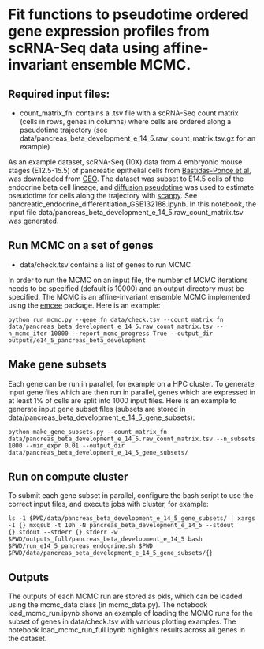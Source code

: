 # Fit functions to pseudotime ordered gene expression profiles from scRNA-Seq data using affine-invariant ensemble MCMC.

## Required input files:
   - count_matrix_fn: contains a .tsv file with a scRNA-Seq count matrix (cells in rows, genes in columns) where cells are ordered along a pseudotime trajectory (see data/pancreas_beta_development_e_14_5.raw_count_matrix.tsv.gz for an example)

As an example dataset, scRNA-Seq (10X) data from 4 embryonic mouse stages (E12.5-15.5) of pancreatic epithelial cells from [Bastidas-Ponce et al.](https://journals.biologists.com/dev/article/146/12/dev173849/19483/Comprehensive-single-cell-mRNA-profiling-reveals-a) was downloaded from [GEO](https://www.ncbi.nlm.nih.gov/geo/query/acc.cgi?acc=GSE132188). The dataset was subset to E14.5 cells of the endocrine beta cell lineage, and [diffusion pseudotime](https://www.nature.com/articles/nmeth.3971) was used to estimate pseudotime for cells along the trajectory with [scanpy](https://genomebiology.biomedcentral.com/articles/10.1186/s13059-017-1382-0). See pancreatic_endocrine_differentiation_GSE132188.ipynb. In this notebook, the input file data/pancreas_beta_development_e_14_5.raw_count_matrix.tsv was generated.

## Run MCMC on a set of genes 
   - data/check.tsv contains a list of genes to run MCMC

In order to run the MCMC on an input file, the number of MCMC iterations needs to be specified (default is 10000) and an output directory must be specified. The MCMC is an affine-invariant ensemble MCMC implemented using the [emcee](https://arxiv.org/abs/1202.3665) package. Here is an example:  

    python run_mcmc.py --gene_fn data/check.tsv --count_matrix_fn data/pancreas_beta_development_e_14_5.raw_count_matrix.tsv --n_mcmc_iter 10000 --report_mcmc_progress True --output_dir outputs/e14_5_pancreas_beta_development

## Make gene subsets
Each gene can be run in parallel, for example on a HPC cluster. To generate input gene files which are then run in parallel, genes which are expressed in at least 1% of cells are split into 1000 input files. Here is an example to generate input gene subset files (subsets are stored in data/pancreas_beta_development_e_14_5_gene_subsets):
    
    python make_gene_subsets.py --count_matrix_fn data/pancreas_beta_development_e_14_5.raw_count_matrix.tsv --n_subsets 1000 --min_expr 0.01 --output_dir data/pancreas_beta_development_e_14_5_gene_subsets/

## Run on compute cluster
To submit each gene subset in parallel, configure the bash script to use the correct input files, and execute jobs with cluster, for example:
    
    ls -1 $PWD/data/pancreas_beta_development_e_14_5_gene_subsets/ | xargs -I {} mxqsub -t 10h -N pancreas_beta_development_e_14_5 --stdout {}.stdout --stderr {}.stderr -w $PWD/outputs_full/pancreas_beta_development_e_14_5 bash $PWD/run_e14_5_pancreas_endocrine.sh $PWD $PWD/data/pancreas_beta_development_e_14_5_gene_subsets/{}

## Outputs
The outputs of each MCMC run are stored as pkls, which can be loaded using the mcmc_data class (in mcmc_data.py). The notebook load_mcmc_run.ipynb shows an example of loading the MCMC runs for the subset of genes in data/check.tsv with various plotting examples. The notebook load_mcmc_run_full.ipynb highlights results across all genes in the dataset.
